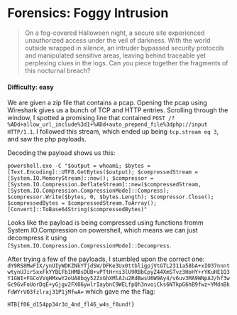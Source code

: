# Forensics: Foggy Intrusion
> On a fog-covered Halloween night, a secure site experienced unauthorized access under the veil of darkness. With the world outside wrapped in silence, an intruder bypassed security protocols and manipulated sensitive areas, leaving behind traceable yet perplexing clues in the logs. Can you piece together the fragments of this nocturnal breach?

#### Difficulty: easy


We are given a zip file that contains a pcap. Opening the pcap using Wireshark gives us a bunch of TCP and HTTP entries. Scrolling through the window, I spotted a promising line that contained `POST /?%ADd+allow_url_include%3d1+%ADd+auto_prepend_file%3dphp://input HTTP/1.1`. I followed this stream, which ended up being `tcp.stream eq 3`, and saw the php payloads.

Decoding the payload shows us this:

```
powershell.exe -C "$output = whoami; $bytes = [Text.Encoding]::UTF8.GetBytes($output); $compressedStream = [System.IO.MemoryStream]::new(); $compressor = [System.IO.Compression.DeflateStream]::new($compressedStream, [System.IO.Compression.CompressionMode]::Compress); $compressor.Write($bytes, 0, $bytes.Length); $compressor.Close(); $compressedBytes = $compressedStream.ToArray(); [Convert]::ToBase64String($compressedBytes)"
```

Looks like the payload is being compressed using functions fromm System.IO.Compression on powershell, which means we can just decompress it using  `[System.IO.Compression.CompressionMode]::Decompress`.

After trying a few of the payloads, I stumbled upon the correct one: `dY9RS8MwFIX/ynUIyWDKZNkYTjdSW/DFKe3Ux0ttbligpjVtGTL2311a58bA+xIO37nnntwtynUJirSxxFkYYBLFb1HMBsDUB+vPTtHrni3lU9RBbCpyZ44XmSTvz3HoHY+rYKuHE1Q3Y1GWI+FGCoVVqHMxwY2oUA8bqy52ZxGhXMlAJu2RdBwsU6W9Ay4/v6uv3MA9WNpAJ/hf3wGc9GvFoUorDqE+yGjgv2FX86ywlrIaybnC9WELfpQh3nvoiCks6NTkpG6hB9fwz+YMdnBkFdWYrVO3fzlraj31P1jMfwA=` which gave me the flag:

`HTB{f06_d154pp34r3d_4nd_fl46_w4s_f0und!}`